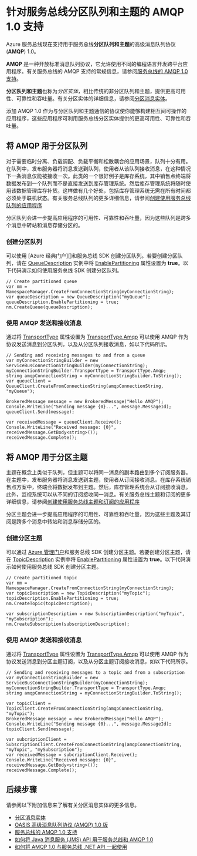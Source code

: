 <properties 
	pageTitle="针对服务总线分区队列和主题的 AMQP 1.0 支持 | Microsoft Azure" 
	description="了解如何将高级消息队列协议 (AMQP) 1.0 用于服务总线分区队列和主题。" 
	services="service-bus" 
	documentationCenter=".net" 
	authors="hillaryc" 
	manager="timlt" 
	editor=""/>

<tags 
	ms.service="service-bus" 
	ms.date="03/16/2016" 
	wacn.date="04/05/2016"/>



# 针对服务总线分区队列和主题的 AMQP 1.0 支持 

Azure 服务总线现在支持用于服务总线**分区队列和主题**的高级消息队列协议 (**AMQP**) 1.0。

**AMQP** 是一种开放标准消息队列协议，它允许使用不同的编程语言开发跨平台应用程序。有关服务总线的 AMQP 支持的常规信息，请参阅[服务总线的 AMQP 1.0 支持](/documentation/articles/service-bus-amqp-overview/)。

**分区队列和主题**也称为*分区实体*，相比传统的非分区队列和主题，提供更高可用性、可靠性和吞吐量。有关分区实体的详细信息，请参阅[分区消息实体](/documentation/articles/service-bus-partitioning/)。

添加 AMQP 1.0 作为与分区队列和主题通信的协议使你能够构建相互间可操作的应用程序，这些应用程序可利用服务总线分区实体提供的更高可用性、可靠性和吞吐量。

## 将 AMQP 用于分区队列

对于需要临时分离、负载调配、负载平衡和松散耦合的应用场景，队列十分有用。在队列中，发布服务器将消息发送到队列，使用者从该队列接收消息，在这种情况下一条消息仅能被接收一次。此类的一个很好例子是库存系统，其中销售点终端将数据发布到一个队列而不是直接发送到库存管理系统。然后库存管理系统将随时使用该数据管理库存补货。这样做有几个好处，包括库存管理系统无需在所有时间都必须处于联机状态。有关服务总线队列的更多详细信息，请参阅[创建使用服务总线队列的应用程序](/documentation/articles/service-bus-create-queues/)

分区队列会进一步提高应用程序的可用性、可靠性和吞吐量，因为这些队列是跨多个消息中转站和消息存储分区的。

### 创建分区队列

可以使用 [Azure 经典门户][]和服务总线 SDK 创建分区队列。若要创建分区队列，请在 [QueueDescription](https://msdn.microsoft.com/zh-cn/library/azure/microsoft.servicebus.messaging.queuedescription.aspx) 实例中将 [EnablePartitioning](https://msdn.microsoft.com/zh-cn/library/azure/microsoft.servicebus.messaging.queuedescription.enablepartitioning.aspx) 属性设置为 **true**。以下代码演示如何使用服务总线 SDK 创建分区队列。
 
```
// Create partitioned queue
var nm = NamespaceManager.CreateFromConnectionString(myConnectionString);
var queueDescription = new QueueDescription("myQueue");
queueDescription.EnablePartitioning = true;
nm.CreateQueue(queueDescription);
```

### 使用 AMQP 发送和接收消息

通过将 [TransportType](https://msdn.microsoft.com/zh-cn/library/azure/microsoft.servicebus.servicebusconnectionstringbuilder.transporttype.aspx) 属性设置为 [TransportType.Amqp](https://msdn.microsoft.com/zh-cn/library/azure/microsoft.servicebus.messaging.transporttype.aspx) 可以使用 AMQP 作为协议发送消息到分区队列，以及从分区队列接收消息，如以下代码所示。

```
// Sending and receiving messages to and from a queue
var myConnectionStringBuilder = new ServiceBusConnectionStringBuilder(myConnectionString);
myConnectionStringBuilder.TransportType = TransportType.Amqp;
string amqpConnectionString = myConnectionStringBuilder.ToString();
var queueClient = QueueClient.CreateFromConnectionString(amqpConnectionString, "myQueue");

BrokeredMessage message = new BrokeredMessage("Hello AMQP");
Console.WriteLine("Sending message {0}...", message.MessageId);
queueClient.Send(message);

var receivedMessage = queueClient.Receive();
Console.WriteLine("Received message: {0}", receivedMessage.GetBody<string>());
receivedMessage.Complete();
```

## 将 AMQP 用于分区主题

主题在概念上类似于队列，但主题可以将同一消息的副本路由到多个订阅服务器。在主题中，发布服务器将消息发送到主题，使用者从订阅接收消息。在库存系统销售点方案中，终端会将数据发布到主题。然后，库存管理系统会从订阅接收消息。此外，监视系统可以从不同的订阅接收同一消息。有关服务总线主题和订阅的更多详细信息，请参阅[创建使用服务总线主题和订阅的应用程序](/documentation/articles/service-bus-create-topics-subscriptions/)

分区主题会进一步提高应用程序的可用性、可靠性和吞吐量，因为这些主题及其订阅是跨多个消息中转站和消息存储分区的。

### 创建分区主题

可以通过 [Azure 管理门户][]和服务总线 SDK 创建分区主题。若要创建分区主题，请在 [TopicDescription](https://msdn.microsoft.com/zh-cn/library/azure/microsoft.servicebus.messaging.topicdescription.aspx) 实例中将 [EnablePartitioning](https://msdn.microsoft.com/zh-cn/library/azure/microsoft.servicebus.messaging.topicdescription.enablepartitioning.aspx) 属性设置为 **true**。以下代码演示如何使用服务总线 SDK 创建分区主题。
	
```
// Create partitioned topic
var nm = NamespaceManager.CreateFromConnectionString(myConnectionString);
var topicDescription = new TopicDescription("myTopic");
topicDescription.EnablePartitioning = true;
nm.CreateTopic(topicDescription);

var subscriptionDescription = new SubscriptionDescription("myTopic", "mySubscription");
nm.CreateSubscription(subscriptionDescription);
```

### 使用 AMQP 发送和接收消息

通过将 [TransportType](https://msdn.microsoft.com/zh-cn/library/azure/microsoft.servicebus.servicebusconnectionstringbuilder.transporttype.aspx) 属性设置为 [TransportType.Amqp](https://msdn.microsoft.com/zh-cn/library/azure/microsoft.servicebus.messaging.transporttype.aspx) 可以使用 AMQP 作为协议发送消息到分区主题订阅，以及从分区主题订阅接收消息，如以下代码所示。

```
// Sending and receiving messages to a topic and from a subscription
var myConnectionStringBuilder = new ServiceBusConnectionStringBuilder(myConnectionString);
myConnectionStringBuilder.TransportType = TransportType.Amqp;
string amqpConnectionString = myConnectionStringBuilder.ToString();
	
var topicClient = TopicClient.CreateFromConnectionString(amqpConnectionString, "myTopic");
BrokeredMessage message = new BrokeredMessage("Hello AMQP");
Console.WriteLine("Sending message {0}...", message.MessageId);
topicClient.Send(message);
	
var subcriptionClient = SubscriptionClient.CreateFromConnectionString(amqpConnectionString, "myTopic", "mySubscription");
var receivedMessage = subcriptionClient.Receive();
Console.WriteLine("Received message: {0}", receivedMessage.GetBody<string>());
receivedMessage.Complete();
```

## 后续步骤

请参阅以下附加信息来了解有关分区消息实体的更多信息。

*    [分区消息实体](/documentation/articles/service-bus-partitioning/)
*    [OASIS 高级消息队列协议 (AMQP) 1.0 版](http://docs.oasis-open.org/amqp/core/v1.0/os/amqp-core-complete-v1.0-os.pdf)
*    [服务总线的 AMQP 1.0 支持](/documentation/articles/service-bus-amqp-overview/)
*    [如何将 Java 消息服务 (JMS) API 用于服务总线和 AMQP 1.0](/documentation/articles/service-bus-java-how-to-use-jms-api-amqp/)
*    [如何将 AMQP 1.0 与服务总线 .NET API 一起使用](/documentation/articles/service-bus-dotnet-advanced-message-queuing/)

[Azure 管理门户]: http://manage.windowsazure.cn

<!---HONumber=Mooncake_0104_2016-->